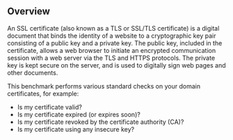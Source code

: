 ## Overview

An SSL certificate (also known as a TLS or SSL/TLS certificate) is a digital document that binds the identity of a website to a cryptographic key pair consisting of a public key and a private key. The public key, included in the certificate, allows a web browser to initiate an encrypted communication session with a web server via the TLS and HTTPS protocols. The private key is kept secure on the server, and is used to digitally sign web pages and other documents.

This benchmark performs various standard checks on your domain certificates, for example:

- Is my certificate valid?
- Is my certificate expired (or expires soon)?
- Is my certificate revoked by the certificate authority (CA)?
- Is my certificate using any insecure key?
